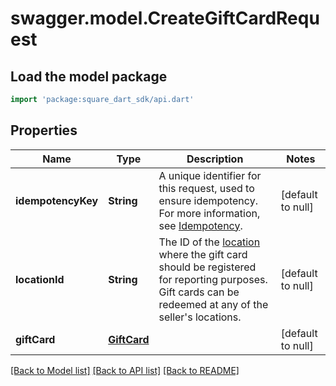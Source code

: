 # swagger.model.CreateGiftCardRequest

## Load the model package
```dart
import 'package:square_dart_sdk/api.dart'
```

## Properties
Name | Type | Description | Notes
------------ | ------------- | ------------- | -------------
**idempotencyKey** | **String** | A unique identifier for this request, used to ensure idempotency. For more information,  see [Idempotency](https://developer.squareup.com/docs/build-basics/common-api-patterns/idempotency). | [default to null]
**locationId** | **String** | The ID of the [location](https://developer.squareup.com/reference/square_2023-12-13/objects/Location) where the gift card should be registered for  reporting purposes. Gift cards can be redeemed at any of the seller&#x27;s locations. | [default to null]
**giftCard** | [**GiftCard**](GiftCard.md) |  | [default to null]

[[Back to Model list]](../README.md#documentation-for-models) [[Back to API list]](../README.md#documentation-for-api-endpoints) [[Back to README]](../README.md)

